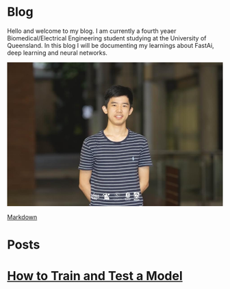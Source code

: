 # Blog

Hello and welcome to my blog. I am currently a fourth yeaer Biomedical/Electrical Engineering student studying at the University of Queensland. In this blog I will be documenting my learnings about FastAi, deep learning and neural networks.

![](/images/ME.jpg "my face")

[Markdown](https://guides.github.com/features/mastering-markdown/)



# Posts
# [How to Train and Test a Model](https://github.com/ENGGP/ENGGP.github.io/blob/master/_posts/How%20to%20Train%20and%20Test%20a%20Model)
